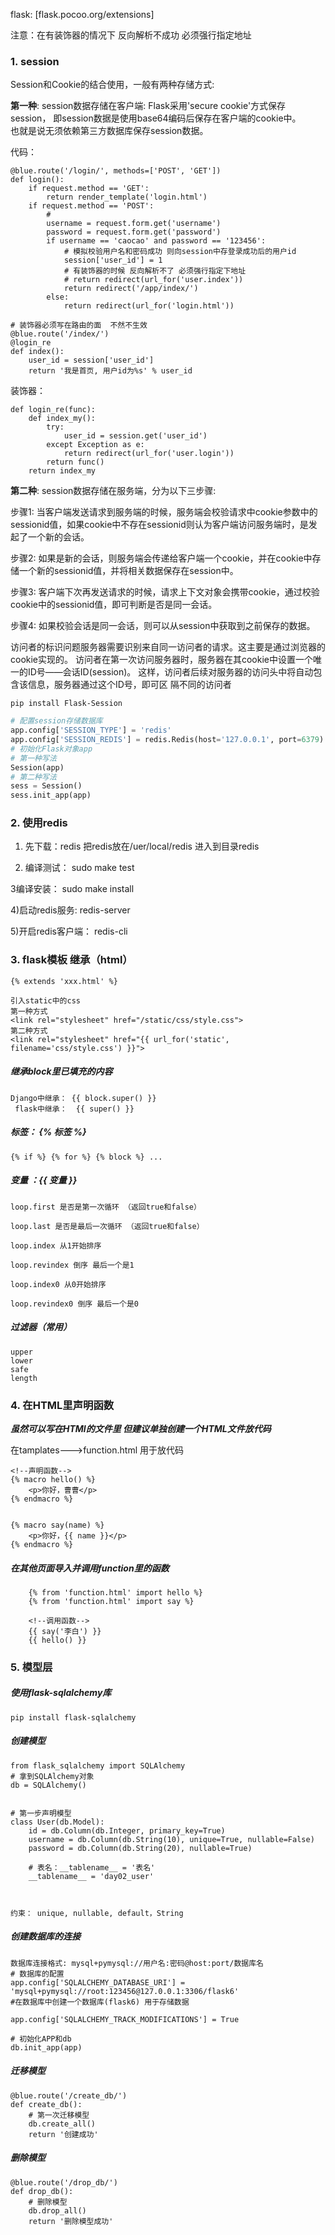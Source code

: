 flask: [flask.pocoo.org/extensions]

 注意：在有装饰器的情况下 反向解析不成功 必须强行指定地址

### 1. session 
Session和Cookie的结合使用，一般有两种存储方式:

**第一种**: session数据存储在客户端: Flask采用'secure cookie'方式保存session，
即session数据是使用base64编码后保存在客户端的cookie中。  
也就是说无须依赖第三方数据库保存session数据。

 代码：

```
@blue.route('/login/', methods=['POST', 'GET'])
def login():
    if request.method == 'GET':
        return render_template('login.html')
    if request.method == 'POST':
        #
        username = request.form.get('username')
        password = request.form.get('password')
        if username == 'caocao' and password == '123456':
            # 模拟校验用户名和密码成功 则向session中存登录成功后的用户id
            session['user_id'] = 1
            # 有装饰器的时候 反向解析不了 必须强行指定下地址
            # return redirect(url_for('user.index'))
            return redirect('/app/index/')
        else:
            return redirect(url_for('login.html'))

# 装饰器必须写在路由的面  不然不生效
@blue.route('/index/')
@login_re
def index():
    user_id = session['user_id']
    return '我是首页, 用户id为%s' % user_id
```

装饰器：

```
def login_re(func):
    def index_my():
        try:
            user_id = session.get('user_id')
        except Exception as e:
            return redirect(url_for('user.login'))
        return func()
    return index_my
```



**第二种**: session数据存储在服务端，分为以下三步骤:

步骤1: 当客户端发送请求到服务端的时候，服务端会校验请求中cookie参数中的sessionid值，如果cookie中不存在sessionid则认为客户端访问服务端时，是发起了一个新的会话。

步骤2: 如果是新的会话，则服务端会传递给客户端一个cookie，并在cookie中存储一个新的sessionid值，并将相关数据保存在session中。

步骤3: 客户端下次再发送请求的时候，请求上下文对象会携带cookie，通过校验cookie中的sessionid值，即可判断是否是同一会话。

步骤4: 如果校验会话是同一会话，则可以从session中获取到之前保存的数据。

访问者的标识问题服务器需要识别来自同一访问者的请求。这主要是通过浏览器的cookie实现的。 访问者在第一次访问服务器时，服务器在其cookie中设置一个唯一的ID号——会话ID(session)。 这样，访问者后续对服务器的访问头中将自动包含该信息，服务器通过这个ID号，即可区 隔不同的访问者

 `pip install Flask-Session`

```python
# 配置session存储数据库
app.config['SESSION_TYPE'] = 'redis'
app.config['SESSION_REDIS'] = redis.Redis(host='127.0.0.1', port=6379)
# 初始化Flask对象app
# 第一种写法
Session(app)
# 第二种写法
sess = Session()
sess.init_app(app)
```



### 2. 使用redis

1) 先下载：redis  把redis放在/uer/local/redis 进入到目录redis

2) 编译测试： sudo make test

3编译安装： sudo make install

4)启动redis服务:  redis-server

5)开启redis客户端： redis-cli



 ### 3. flask模板 继承（html）

`{% extends 'xxx.html' %}`

```
引入static中的css
第一种方式
<link rel="stylesheet" href="/static/css/style.css">
第二种方式
<link rel="stylesheet" href="{{ url_for('static', filename='css/style.css') }}">
```

#####  继承block里已填充的内容

```
Django中继承： {{ block.super() }} 
 flask中继承：  {{ super() }} 
```

##### 标签： {% 标签 %}

```
{% if %} {% for %} {% block %} ...
```

##### 变量 ：{{ 变量 }}

```
loop.first 是否是第一次循环 （返回true和false）

loop.last 是否是最后一次循环 （返回true和false）

loop.index 从1开始排序

loop.revindex 倒序 最后一个是1

loop.index0 从0开始排序

loop.revindex0 倒序 最后一个是0

```

##### 过滤器（常用）

```
upper
lower
safe
length
```

### 4. 在HTML里声明函数

***虽然可以写在HTMl的文件里 但建议单独创建一个HTML文件放代码***

在tamplates--->function.html 用于放代码

```
<!--声明函数-->
{% macro hello() %}
    <p>你好，曹曹</p>
{% endmacro %}


{% macro say(name) %}
    <p>你好，{{ name }}</p>
{% endmacro %}
```

##### 在其他页面导入并调用function里的函数

```
    {% from 'function.html' import hello %}
    {% from 'function.html' import say %}

    <!--调用函数-->
    {{ say('李白') }}
    {{ hello() }}
```

### 5. 模型层

##### 使用flask-sqlalchemy库

`pip install flask-sqlalchemy`

##### 创建模型

```
from flask_sqlalchemy import SQLAlchemy
# 拿到SQLAlchemy对象
db = SQLAlchemy()


# 第一步声明模型
class User(db.Model):
    id = db.Column(db.Integer, primary_key=True)
    username = db.Column(db.String(10), unique=True, nullable=False)
    password = db.Column(db.String(20), nullable=True)

	# 表名：__tablename__ = '表名'
    __tablename__ = 'day02_user'
    
    
    
约束： unique, nullable, default，String
```

##### 创建数据库的连接

	
	数据库连接格式: mysql+pymysql://用户名:密码@host:port/数据库名
	# 数据库的配置
	app.config['SQLALCHEMY_DATABASE_URI'] = 'mysql+pymysql://root:123456@127.0.0.1:3306/flask6'
	#在数据库中创建一个数据库(flask6) 用于存储数据
	
	app.config['SQLALCHEMY_TRACK_MODIFICATIONS'] = True
	
	# 初始化APP和db
	db.init_app(app)
##### 迁移模型

```
@blue.route('/create_db/')
def create_db():
    # 第一次迁移模型
    db.create_all()
    return '创建成功'
```

##### 删除模型

```
@blue.route('/drop_db/')
def drop_db():
    # 删除模型
    db.drop_all()
    return '删除模型成功'
```

